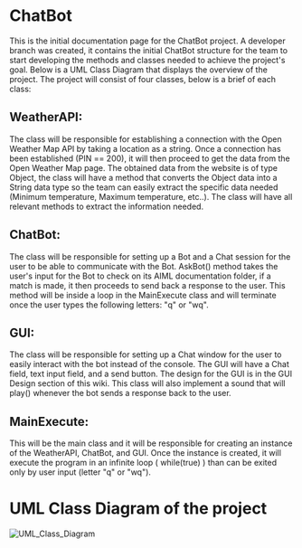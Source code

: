 # ChatBot

This is the initial documentation page for the ChatBot project.
A developer branch was created, it contains the initial ChatBot structure for the team to start developing the methods and classes needed to achieve the project's goal. Below is a UML Class Diagram that displays the overview of the project.
The project will consist of four classes, below is a brief of each class:

## WeatherAPI:
The class will be responsible for establishing a connection with the Open Weather Map API by taking a location as a string. Once a connection has been established (PIN == 200), it will then proceed to get the data from the Open Weather Map page. The obtained data from the website is of type Object, the class will have a method that converts the Object data into a String data type so the team can easily extract the specific data needed (Minimum temperature, Maximum temperature, etc..). The class will have all relevant methods to extract the information needed.

## ChatBot:
The class will be responsible for setting up a Bot and a Chat session for the user to be able to communicate with the Bot. AskBot() method takes the user's input for the Bot to check on its AIML documentation folder, if a match is made, it then proceeds to send back a response to the user. This method will be inside a loop in the MainExecute class and will terminate once the user types the following letters: "q" or "wq".

## GUI:
The class will be responsible for setting up a Chat window for the user to easily interact with the bot instead of the console. The GUI will have a Chat field, text input field, and a send button. The design for the GUI is in the GUI Design section of this wiki. This class will also implement a sound that will play() whenever the bot sends a response back to the user.

## MainExecute:
This will be the main class and it will be responsible for creating an instance of the WeatherAPI, ChatBot, and GUI. Once the instance is created, it will execute the program in an infinite loop ( while(true) ) than can be exited only by user input (letter "q" or "wq").

# UML Class Diagram of the project

![UML_Class_Diagram](https://github.com/robvzla/chatbot/assets/74016825/2fb39979-5578-4481-81e5-8467e2b203ad)



